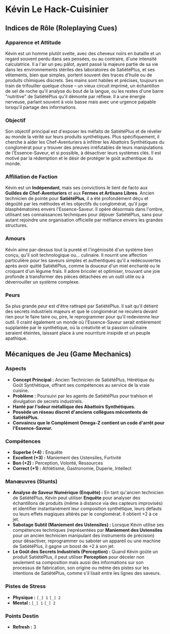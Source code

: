 # Kévin Le Hack-Cuisinier

## Indices de Rôle (Roleplaying Cues)

### Apparence et Attitude
Kévin est un homme plutôt svelte, avec des cheveux noirs en bataille et un regard souvent perdu dans ses pensées, ou au contraire, d'une intensité calculatrice. Il a l'air un peu pâlot, ayant passé la majeure partie de sa vie dans les environnements stériles des laboratoires de SatiétéPlus, et ses vêtements, bien que simples, portent souvent des traces d'huile ou de produits chimiques discrets. Ses mains sont habiles et précises, toujours en train de trifouiller quelque chose – un vieux circuit imprimé, un échantillon de sel de roche qu'il analyse du bout de la langue, ou les restes d'une barre "nutritive" de SatiétéPlus qu'il démonte par réflexe. Il a une énergie nerveuse, parlant souvent à voix basse mais avec une urgence palpable lorsqu'il partage des informations.

### Objectif
Son objectif principal est d'exposer les méfaits de SatiétéPlus et de révéler au monde la vérité sur leurs produits synthétiques. Plus spécifiquement, il cherche à aider les Chef-Aventuriers à infiltrer les Abattoirs Synthétiques du conglomérat pour y trouver des preuves irréfutables de leurs manipulations de l'Essence-Saveur, et si possible, à désactiver leurs systèmes clés. Il est motivé par la rédemption et le désir de protéger le goût authentique du monde.

### Affiliation de Faction
Kévin est un **Indépendant**, mais ses convictions le lient de facto aux **Guildes de Chef-Aventuriers** et aux **Fermes et Artisans Libres**. Ancien technicien de pointe pour **SatiétéPlus**, il a été profondément déçu et dégoûté par les méthodes et les objectifs du conglomérat, qu'il juge blasphématoires envers l'Essence-Saveur. Il opère désormais dans l'ombre, utilisant ses connaissances techniques pour déjouer SatiétéPlus, sans pour autant rejoindre une organisation officielle par méfiance envers les grandes structures.

### Amours
Kévin aime par-dessus tout la pureté et l'ingéniosité d'un système bien conçu, qu'il soit technologique ou... culinaire. Il nourrit une affection particulière pour les saveurs simples et authentiques qu'il a redécouvertes après avoir quitté SatiétéPlus, comme la douceur d'un miel enchanté ou le croquant d'un légume frais. Il adore bricoler et optimiser, trouvant une joie profonde à transformer des pièces détachées en un outil utile ou à déverrouiller un système complexe.

### Peurs
Sa plus grande peur est d'être rattrapé par SatiétéPlus. Il sait qu'il détient des secrets industriels majeurs et que le conglomérat ne reculera devant rien pour le faire taire ou, pire, le reprogrammer pour qu'il redevienne leur outil. Il craint également un monde où l'Essence-Saveur serait entièrement supplantée par le synthétique, où la créativité et la passion culinaire seraient éteintes, laissant place à une nourriture insipide et un peuple apathique.

## Mécaniques de Jeu (Game Mechanics)

### Aspects
*   **Concept Principal :** Ancien Technicien de SatiétéPlus, Hérétique du Goût Synthétique, offrant ses compétences au service de la vraie cuisine.
*   **Problème :** Poursuivi par les agents de SatiétéPlus pour trahison et divulgation de secrets industriels.
*   **Hanté par l'odeur métallique des Abattoirs Synthétiques.**
*   **Possède un réseau discret d'anciens collègues mécontents de SatiétéPlus.**
*   **Convaincu que le Complément Omega-Z contient un code d'arrêt pour l'Essence-Saveur.**

### Compétences
*   **Superbe (+4) :** Enquête
*   **Excellent (+3) :** Maniement des Ustensiles, Furtivité
*   **Bon (+2) :** Perception, Volonté, Ressources
*   **Correct (+1) :** Athlétisme, Gastronomie, Duperie, Intellect

### Manœuvres (Stunts)
*   **Analyse de Saveur Numérique (Enquête) :** En tant qu'ancien technicien de SatiétéPlus, Kévin peut utiliser **Enquête** pour analyser des échantillons de produits (même à distance via des capteurs improvisés) et identifier instantanément leur composition synthétique, leurs défauts ou leurs effets magiques altérés par le conglomérat. Il obtient +2 à ce jet.
*   **Sabotage Subtil (Maniement des Ustensiles) :** Lorsque Kévin utilise ses compétences techniques (représentées par **Maniement des Ustensiles** pour un ancien technicien manipulant des instruments de précision) pour désactiver, reprogrammer ou saboter un appareil ou une machine de SatiétéPlus, il gagne un boost de +2 à son jet.
*   **Le Goût des Secrets Industriels (Perception) :** Quand Kévin goûte un produit SatiétéPlus, il peut utiliser **Perception** pour déceler non seulement sa composition mais aussi des informations sur son processus de fabrication, son origine ou même des pistes sur les intentions de SatiétéPlus, comme s'il lisait entre les lignes des saveurs.

### Pistes de Stress
*   **Physique :** `[_] 1` `[_] 2`
*   **Mental :** `[_] 1` `[_] 2`

### Points Destin
*   **Refresh :** 3
